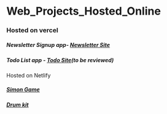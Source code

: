 # Web_Projects_Hosted_Online


### Hosted on vercel
##### Newsletter Signup app- [Newsletter Site](https://newsletter-signup-ochwada.vercel.app/) 
##### Todo List app - [Todo Site](https://todolist-ochwada.vercel.app/)(to be reviewed)



Hosted on Netlify
##### [Simon Game](https://simon-game-ochwada.netlify.app/)
##### [Drum kit](https://drum-kit-ochwada.netlify.app/)
 
